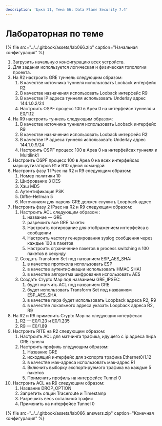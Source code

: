 ```yaml
---
description: 'Цикл 11, Тема 66: Data Plane Security 7.4'
---
```


# Лабораторная по теме

{% file src="../../.gitbook/assets/lab066.zip" caption="Начальная конфигурация" %}

1. Загрузить начальную конфигурацию всех устройств.
2. Для задания используется логическая и физическая топологии проекта.
3. На R2 настроить GRE туннель следующим образом:
   1. В качестве источника туннеля использовать Looback интерфейс R2
   2. В качестве назначения использовать Looback интерфейс R9
   3. В качестве IP адреса туннеля использовать Underlay адрес 144.1.0.2/24
   4. Настроить OSPF процесс 100 в Ареа 0 на интерфейсе туннеля и E0/1.12
4. На R9 настроить туннель следующим образом:
   1. В качестве источника туннеля использовать Looback интерфейс R9
   2. В качестве назначения использовать Looback интерфейс R2
   3. В качестве IP адреса туннеля использовать Underlay адрес 144.1.0.9/24
   4. Настроить OSPF процесс 100 в Ареа 0 на интерфейсах туннеля и Multilink1
5. Настроить OSPF процесс 100 в Ареа 0 на всех интерфейсах маршрутизаторов R1 и R10 одной командой
6. Настроить фазу 1 IPsec на R2 и R9 следующим образом:
   1. Номер политики 10
   2. Шифрование 3 DES
   3. Хэш MD5
   4. Аутентификация PSK
   5. Diffie-Hellman 5
   6. Источником для пароля GRE должен служить Loopback адрес
7. Настроить фазу 2 IPsec на R2 и R9 следующим образом:
   1. Настроить ACL следующим образом :
      1. название — GRE
      2. разрешить все GRE пакеты
      3. Настроить логирование для отображением интерфейса в сообщении
      4. Настроить частоту генерирования syslog сообщения через каждые 100 в пакетов
      5. Настроить ограничение пакетов в process switching в 100 пакетов в секунду
   2. Создать Transform Set под названием ESP\_AES\_SHA:
      1. в качестве протокола использовать ESP
      2. в качестве аутентификации использовать HMAC SHA1
      3. в качестве алгоритма шифрования использовать AES
   3. Создать Crypto Map под названием GRE\_IPSEC:
      1. будет матчить ACL под названием GRE
      2. будет использовать Transform Set под названием ESP\_AES\_SHA
      3. в качестве пира будет использовать Loopback адреса R2, R9
      4. в качестве локального адреса указать Loopback адреса R2, R9
8. На R2 и R9 применить Crypto Map на следующих интерфесах
   1. R2 — E0/1.23 и E0/1.235
   2. R9 — E0/1.89
9. Настроить RITE на R2 следующим образом:
   1. Настроить ACL для матчинга трафика, идущего с ip адреса пира GRE тунеля
   2. Настроить профиль следующим образом:
      1. Название GRE
      2. исходящий интерфейс для экспорта трафика Ethernet0/1.12
      3. в качестве мак-адреса использовать мак-адрес R1
      4. Включить выборку экспортируемого трафика на каждые 5 пакетов
      5. Применить профиль на интерфейсе Tunnel 0
10. Настроить ACL на R9 следующим образом:
    1. Название DROP\_OPTION
    2. Запретить опции Traceroute и Timestamp
    3. Разрешить весь остальной трафик
    4. Применить на интерфейсе Tunnel 0

{% file src="../../.gitbook/assets/lab066\_answers.zip" caption="Конечная конфигурация" %}

